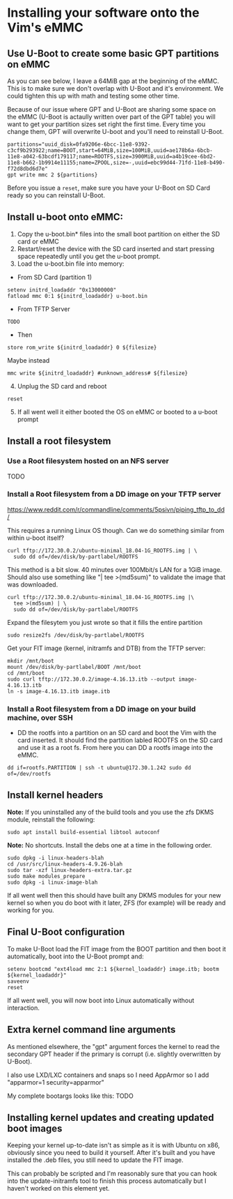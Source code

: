 # Installing your software onto the Vim's eMMC
## Use U-Boot to create some basic GPT partitions on eMMC
As you can see below, I leave a 64MiB gap at the beginning of the eMMC.  This is
to make sure we don't overlap with U-Boot and it's environment.  We could
tighten this up with math and testing some other time.

Because of our issue where GPT and U-Boot are sharing some space on the eMMC
(U-Boot is actaully written over part of the GPT table) you will want to get
your partition sizes set right the first time.  Every time you change them,
GPT will overwrite U-boot and you'll need to reinstall U-Boot.
```
partitions="uuid_disk=0fa9206e-6bcc-11e8-9392-c3cf9b293922;name=BOOT,start=64MiB,size=100MiB,uuid=ae178b6a-6bcb-11e8-a042-63bcdf179117;name=ROOTFS,size=3900MiB,uuid=a4b19cee-6bd2-11e8-b662-1b9914e11155;name=ZPOOL,size=-,uuid=ebc99d44-71fd-11e8-b490-f72d8dbd6d7e"
gpt write mmc 2 ${partitions}
```

Before you issue a `reset`, make sure you have your U-Boot on SD Card ready so
you can reinstall U-Boot.

## Install u-boot onto eMMC:
1.  Copy the u-boot.bin* files into the small boot partition on either the SD
    card or eMMC
2.  Restart/reset the device with the SD card inserted and start pressing space
    repeatedly until you get the u-boot prompt.
3.  Load the u-boot.bin file into memory:
  * From SD Card (partition 1)
```
setenv initrd_loadaddr "0x13000000"
fatload mmc 0:1 ${initrd_loadaddr} u-boot.bin
```
  * From TFTP Server
```
TODO
```
  * Then
```
store rom_write ${initrd_loadaddr} 0 ${filesize}
```

Maybe instead
```
mmc write ${initrd_loadaddr} #unknown_address# ${filesize}
```

4.  Unplug the SD card and reboot
```
reset
```
5.  If all went well it either booted the OS on eMMC or booted to a u-boot
    prompt

## Install a root filesystem
### Use a Root filesystem hosted on an NFS server
TODO

### Install a Root filesystem from a DD image on your TFTP server
https://www.reddit.com/r/commandline/comments/5psivn/piping_tftp_to_dd/

This requires a running Linux OS though.  Can we do something similar from
within u-boot itself?
```
curl tftp://172.30.0.2/ubuntu-minimal_18.04-1G_ROOTFS.img | \
  sudo dd of=/dev/disk/by-partlabel/ROOTFS
```
This method is a bit slow.  40 minutes over 100Mbit/s LAN for a 1GiB image.  
Should also use something like "| tee >(md5sum)" to validate the image that was
downloaded.
```
curl tftp://172.30.0.2/ubuntu-minimal_18.04-1G_ROOTFS.img |\
  tee >(md5sum) | \
  sudo dd of=/dev/disk/by-partlabel/ROOTFS
```

Expand the filesytem you just wrote so that it fills the entire partition
```
sudo resize2fs /dev/disk/by-partlabel/ROOTFS
```

Get your FIT image (kernel, initramfs and DTB) from the TFTP server:
```
mkdir /mnt/boot
mount /dev/disk/by-partlabel/BOOT /mnt/boot
cd /mnt/boot
sudo curl tftp://172.30.0.2/image-4.16.13.itb --output image-4.16.13.itb
ln -s image-4.16.13.itb image.itb
```

### Install a Root filesystem from a DD image on your build machine, over SSH
* DD the rootfs into a partition on an SD card and boot the Vim with the card
inserted.  It should find the partition labled ROOTFS on the SD card and use it
as a root fs.  From here you can DD a rootfs image into the eMMC.

```
dd if=rootfs.PARTITION | ssh -t ubuntu@172.30.1.242 sudo dd of=/dev/rootfs
```

## Install kernel headers
**Note:** If you uninstalled any of the build tools and you use the zfs DKMS
module, reinstall the following:
```
sudo apt install build-essential libtool autoconf
```

**Note:** No shortcuts.  Install the debs one at a time in the following order.
```
sudo dpkg -i linux-headers-blah
cd /usr/src/linux-headers-4.9.26-blah
sudo tar -xzf linux-headers-extra.tar.gz
sudo make modules_prepare
sudo dpkg -i linux-image-blah
```

If all went well then this should have built any DKMS modules for your new
kernel so when you do boot with it later, ZFS (for example) will be ready and
working for you.

## Final U-Boot configuration
To make U-Boot load the FIT image from the BOOT partition and then boot it
automatically, boot into the U-Boot prompt and:
```
setenv bootcmd "ext4load mmc 2:1 ${kernel_loadaddr} image.itb; bootm ${kernel_loadaddr}"
saveenv
reset
```
If all went well, you will now boot into Linux automatically without
interaction.

## Extra kernel command line arguments
As mentioned elsewhere, the "gpt" argument forces the kernel to read the
secondary GPT header if the primary is corrupt (i.e. slightly overwritten by
U-Boot).

I also use LXD/LXC containers and snaps so I need AppArmor so I add
"apparmor=1 security=apparmor"

My complete bootargs looks like this: TODO

## Installing kernel updates and creating updated boot images
Keeping your kernel up-to-date isn't as simple as it is with Ubuntu on x86,
obviously since you need to build it yourself.  After it's built and you have
installed the .deb files, you still need to update the FIT image.

This can probably be scripted and I'm reasonably sure that you can hook into
the update-initramfs tool to finish this process automatically but I haven't
worked on this element yet.
